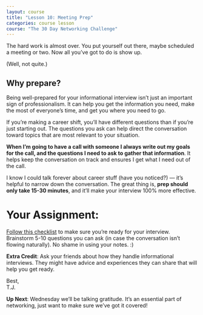 ```yaml
---
layout: course
title: "Lesson 10: Meeting Prep"
categories: course lesson
course: "The 30 Day Networking Challenge"
---
```


The hard work is almost over.  You put yourself out there, maybe scheduled a meeting or two. Now all you’ve got to do is show up.

(Well, not quite.)

## Why prepare?

Being well-prepared for your informational interview isn’t just an important sign of professionalism. It can help you get the information you need, make the most of everyone’s time, and get you where you need to go.

If you’re making a career shift, you’ll have different questions than if you’re just starting out.  The questions you ask can help direct the conversation toward topics that are most relevant to your situation.

**When I’m going to have a call with someone I always write out my goals for the call, and the questions I need to ask to gather that information**.  It helps keep the conversation on track and ensures I get what I need out of the call.  

I know I could talk forever about career stuff (have you noticed?) — it’s helpful to narrow down the conversation. The great thing is, **prep should only take 15-30 minutes**, and it’ll make your interview 100% more effective.

# Your Assignment:
[Follow this checklist][worksheet] to make sure you’re ready for your interview. Brainstorm 5-10 questions you can ask (in case the conversation isn’t flowing naturally). No shame in using your notes. :)

**Extra Credit**: Ask your friends about how they handle informational interviews. They might have advice and experiences they can share that will help you get ready.

Best,\
T.J.

**Up Next**: Wednesday we’ll be talking gratitude. It’s an essential part of networking, just want to make sure we’ve got it covered!



<!--  use absolute urls to copy/paste into email bodies -->
[worksheet]: https://blog.brightcrowd.com/courses/better-job-30-days/lesson-10-worksheet.pdf
